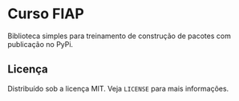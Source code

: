 # Curso FIAP

Biblioteca simples para treinamento de construção de pacotes com publicação no PyPi.

## Licença

Distribuído sob a licença MIT. Veja `LICENSE` para mais informações.